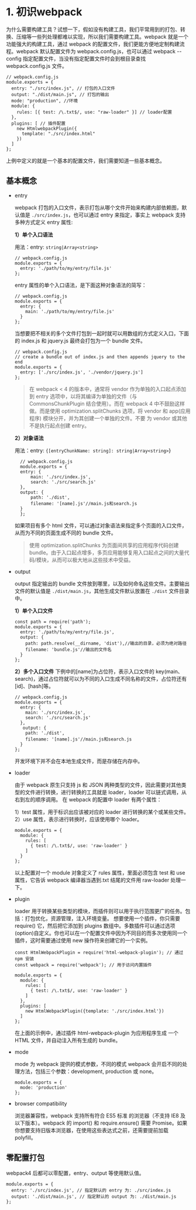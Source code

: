 # 1. 初识webpack

为什么需要构建工具？试想一下，假如没有构建工具，我们平常用到的打包、转换、压缩等一些列处理都难以实现，所以我们需要构建工具。webpack 就是一个功能强大的构建工具，通过 webpack 的配置文件，我们更能方便地定制构建流程。webpack 默认配置文件为 webpack.config.js，也可以通过 webpack --config 指定配置文件，当没有指定配置文件时会到根目录查找 webpack.config.js 文件。

```text
// webpack.config.js
module.exports = {
  entry: "./src/index.js", // 打包的入口文件
  output: "./dist/main.js", // 打包的输出
  mode: "production", //环境
  module: {
    rules: [{ test: /\.txt$/, use: "raw-loader" }] // loader配置
  },
  plugins: [ // 插件配置
    new HtmlwebpackPlugin({
      template: "./src/index.html"
    })
  ]
};
```

上例中定义的就是一个基本的配置文件，我们需要知道一些基本概念。

## 基本概念

* entry

  webpack 打包的入口文件，表示打包从哪个文件开始来构建内部依赖图，默认值是 `./src/index.js`，也可以通过 entry 来指定，事实上 webpack 支持多种方式定义 entry 属性:

  **1）单个入口语法**

  用法：entry: `string|Array<string>`

  ```text
  // webpack.config.js
  module.exports = {
    entry: './path/to/my/entry/file.js'
  };
  ```

  entry 属性的单个入口语法，是下面这种对象语法的简写：

  ```text
  // webpack.config.js
  module.exports = {
    entry: {
      main: './path/to/my/entry/file.js'
    }
  };
  ```

  当想要把不相关的多个文件打包到一起时就可以用数组的方式定义入口，下面的 index.js 和 jquery.js 最终会打包为一个 bundle 文件。

  ```text
  // webpack.config.js
  // create a bundle out of index.js and then appends jquery to the end
  module.exports = {
    entry: ['./src/index.js', './vendor/jquery.js']
  };
  ```

  > 在 webpack &lt; 4 的版本中，通常将 vendor 作为单独的入口起点添加到 entry 选项中，以将其编译为单独的文件（与 CommonsChunkPlugin 结合使用）。而在 webpack 4 中不鼓励这样做。而是使用 optimization.splitChunks 选项，将 vendor 和 app\(应用程序\) 模块分开，并为其创建一个单独的文件。不要 为 vendor 或其他不是执行起点创建 entry。

  **2）对象语法**

  用法：entry: `{[entryChunkName: string]: string|Array<string>`}

  ```text
    // webpack.config.js
    module.exports = {
    entry: {
        main: './src/index.js',
        search: './src/search.js'
    },
    output: {
        path: './dist',
        filename: '[name].js'//main.js和search.js
    }
    };
  ```

  如果项目有多个 html 文件，可以通过对象语法来指定多个页面的入口文件，从而为不同的页面生成不同的 bundle 文件。

  > 使用 optimization.splitChunks 为页面间共享的应用程序代码创建 bundle。由于入口起点增多，多页应用能够复用入口起点之间的大量代码/模块，从而可以极大地从这些技术中受益。

* output

  output 指定输出的 bundle 文件放到哪里，以及如何命名这些文件。主要输出文件的默认值是 `./dist/main.js`，其他生成文件默认放置在 `./dist` 文件目录中。

  **1）单个入口文件**

  ```text
  const path = require('path');
  module.exports = {
    entry: './path/to/my/entry/file.js',
    output: {
      path: path.resolve(__dirname, 'dist'),//输出的目录，必须为绝对路径
      filename: 'bundle.js'//输出的文件名
    }
  };
  ```

  **2）多个入口文件** 下例中的\[name\]为占位符，表示入口文件的 key\(main、search\)，通过占位符就可以为不同的入口生成不同名称的文件，占位符还有\[id\]、\[hash\]等。

  ```text
  // webpack.config.js
  module.exports = {
    entry: {
      main: './src/index.js',
      search: './src/search.js'
    },
     output: {
      path: './dist',
      filename: '[name].js'//main.js和search.js
    }
  };
  ```

  开发环境下并不会在本地生成文件，而是存储在内存中。

* loader

  由于 webpack 原生只支持 js 和 JSON 两种类型的文件，因此需要对其他类型的文件进行转换，进行转换的工具就是 loader，loader 可以链式调用，从右到左的顺序调用。 在 webpack 的配置中 loader 有两个属性：

  1）test 属性，用于标识出应该被对应的 loader 进行转换的某个或某些文件。 2）use 属性，表示进行转换时，应该使用哪个 loader。

  ```text
  module.exports = {
    module: {
      rules: [
        { test: /\.txt$/, use: 'raw-loader' }
      ]
    }
  };
  ```

  以上配置对一个 module 对象定义了 rules 属性，里面必须包含 test 和 use 属性，它告诉 webpack 编译器当遇到.txt 结尾的文件用 raw-loader 处理一下。

* plugin

  loader 用于转换某些类型的模块，而插件则可以用于执行范围更广的任务。包括：打包优化，资源管理，注入环境变量。 想要使用一个插件，你只需要 require\(\) 它，然后把它添加到 plugins 数组中。多数插件可以通过选项\(option\)自定义。你也可以在一个配置文件中因为不同目的而多次使用同一个插件，这时需要通过使用 new 操作符来创建它的一个实例。

  ```text
  const HtmlWebpackPlugin = require('html-webpack-plugin'); // 通过 npm 安装
  const webpack = require('webpack'); // 用于访问内置插件

  module.exports = {
    module: {
      rules: [
        { test: /\.txt$/, use: 'raw-loader' }
      ]
    },
    plugins: [
      new HtmlWebpackPlugin({template: './src/index.html'})
    ]
  };
  ```

  在上面的示例中，通过插件 html-webpack-plugin 为应用程序生成 一个 HTML 文件，并自动注入所有生成的 bundle。

* mode

  mode 为 webpack 提供的模式参数，不同的模式 webpack 会开启不同的处理方法，包括三个参数：development, production 或 none。

  ```text
  module.exports = {
    mode: 'production'
  };
  ```

* browser compatibility

  浏览器兼容性，webpack 支持所有符合 ES5 标准 的浏览器（不支持 IE8 及以下版本）。webpack 的 import\(\) 和 require.ensure\(\) 需要 Promise。如果你想要支持旧版本浏览器，在使用这些表达式之前，还需要提前加载 polyfill。

## 零配置打包

webpack4 后都可以零配置，entry、output 等使用默认值。

```text
module.exports = {
  entry: './src/index.js', // 指定默认的 entry 为: ./src/index.js
  output: './dist/main.js', // 指定默认的 output 为: ./dist/main.js
};
```

